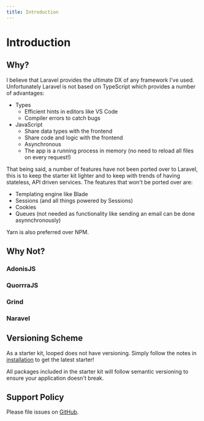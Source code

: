 ```yaml
---
title: Introduction
---
```

# Introduction

## Why?

I believe that Laravel provides the ultimate DX of any framework I've used. Unfortunately Laravel is not based on TypeScript which provides a number of advantages:

* Types
    * Efficient hints in editors like VS Code
    * Compiler errors to catch bugs
* JavaScript
    * Share data types with the frontend
    * Share code and logic with the frontend
    * Asynchronous
    * The app is a running process in memory (no need to reload all files on every request!)

That being said, a number of features have not been ported over to Laravel, this is to keep the starter kit lighter and to keep with trends of having stateless, API driven services. The features that won't be ported over are:

* Templating engine like Blade
* Sessions (and all things powered by Sessions)
* Cookies
* Queues (not needed as functionality like sending an email can be done asynnchronously)

Yarn is also preferred over NPM.

## Why Not?

### AdonisJS

### QuorrraJS

### Grind

### Naravel

## Versioning Scheme

As a starter kit, looped does not have versioning. Simply follow the notes in [installation](installation) to get the latest starter!

All packages included in the starter kit will follow semantic versioning to ensure your application doesn't break. 

## Support Policy

Please file issues on [GitHub](https://github.com/morrislaptop/looped/issues).
